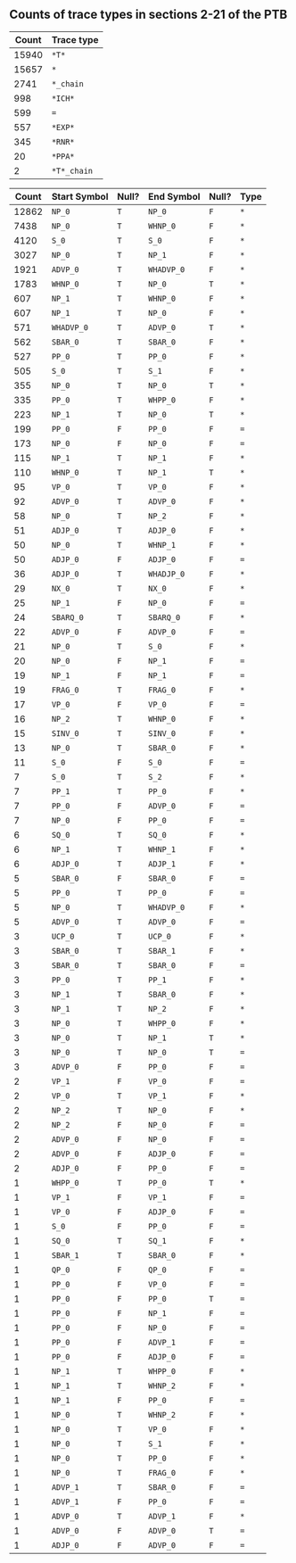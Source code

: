 ## Counts of trace types in sections 2-21 of the PTB

Count | Trace type
----- | ----------
15940 | `*T*`
15657 | `*`
2741 | `*_chain`
998 | `*ICH*`
599 | `=`
557 | `*EXP*`
345 | `*RNR*`
20 | `*PPA*`
2 | `*T*_chain`

Count | Start Symbol | Null? | End Symbol | Null? | Type
----- | ------------ | ----- | ---------- | ----- | ----
12862 | `NP_0` | `T` | `NP_0` | `F` | `*`
7438 | `NP_0` | `T` | `WHNP_0` | `F` | `*`
4120 | `S_0` | `T` | `S_0` | `F` | `*`
3027 | `NP_0` | `T` | `NP_1` | `F` | `*`
1921 | `ADVP_0` | `T` | `WHADVP_0` | `F` | `*`
1783 | `WHNP_0` | `T` | `NP_0` | `T` | `*`
607 | `NP_1` | `T` | `WHNP_0` | `F` | `*`
607 | `NP_1` | `T` | `NP_0` | `F` | `*`
571 | `WHADVP_0` | `T` | `ADVP_0` | `T` | `*`
562 | `SBAR_0` | `T` | `SBAR_0` | `F` | `*`
527 | `PP_0` | `T` | `PP_0` | `F` | `*`
505 | `S_0` | `T` | `S_1` | `F` | `*`
355 | `NP_0` | `T` | `NP_0` | `T` | `*`
335 | `PP_0` | `T` | `WHPP_0` | `F` | `*`
223 | `NP_1` | `T` | `NP_0` | `T` | `*`
199 | `PP_0` | `F` | `PP_0` | `F` | `=`
173 | `NP_0` | `F` | `NP_0` | `F` | `=`
115 | `NP_1` | `T` | `NP_1` | `F` | `*`
110 | `WHNP_0` | `T` | `NP_1` | `T` | `*`
95 | `VP_0` | `T` | `VP_0` | `F` | `*`
92 | `ADVP_0` | `T` | `ADVP_0` | `F` | `*`
58 | `NP_0` | `T` | `NP_2` | `F` | `*`
51 | `ADJP_0` | `T` | `ADJP_0` | `F` | `*`
50 | `NP_0` | `T` | `WHNP_1` | `F` | `*`
50 | `ADJP_0` | `F` | `ADJP_0` | `F` | `=`
36 | `ADJP_0` | `T` | `WHADJP_0` | `F` | `*`
29 | `NX_0` | `T` | `NX_0` | `F` | `*`
25 | `NP_1` | `F` | `NP_0` | `F` | `=`
24 | `SBARQ_0` | `T` | `SBARQ_0` | `F` | `*`
22 | `ADVP_0` | `F` | `ADVP_0` | `F` | `=`
21 | `NP_0` | `T` | `S_0` | `F` | `*`
20 | `NP_0` | `F` | `NP_1` | `F` | `=`
19 | `NP_1` | `F` | `NP_1` | `F` | `=`
19 | `FRAG_0` | `T` | `FRAG_0` | `F` | `*`
17 | `VP_0` | `F` | `VP_0` | `F` | `=`
16 | `NP_2` | `T` | `WHNP_0` | `F` | `*`
15 | `SINV_0` | `T` | `SINV_0` | `F` | `*`
13 | `NP_0` | `T` | `SBAR_0` | `F` | `*`
11 | `S_0` | `F` | `S_0` | `F` | `=`
7 | `S_0` | `T` | `S_2` | `F` | `*`
7 | `PP_1` | `T` | `PP_0` | `F` | `*`
7 | `PP_0` | `F` | `ADVP_0` | `F` | `=`
7 | `NP_0` | `F` | `PP_0` | `F` | `=`
6 | `SQ_0` | `T` | `SQ_0` | `F` | `*`
6 | `NP_1` | `T` | `WHNP_1` | `F` | `*`
6 | `ADJP_0` | `T` | `ADJP_1` | `F` | `*`
5 | `SBAR_0` | `F` | `SBAR_0` | `F` | `=`
5 | `PP_0` | `T` | `PP_0` | `F` | `=`
5 | `NP_0` | `T` | `WHADVP_0` | `F` | `*`
5 | `ADVP_0` | `T` | `ADVP_0` | `F` | `=`
3 | `UCP_0` | `T` | `UCP_0` | `F` | `*`
3 | `SBAR_0` | `T` | `SBAR_1` | `F` | `*`
3 | `SBAR_0` | `T` | `SBAR_0` | `F` | `=`
3 | `PP_0` | `T` | `PP_1` | `F` | `*`
3 | `NP_1` | `T` | `SBAR_0` | `F` | `*`
3 | `NP_1` | `T` | `NP_2` | `F` | `*`
3 | `NP_0` | `T` | `WHPP_0` | `F` | `*`
3 | `NP_0` | `T` | `NP_1` | `T` | `*`
3 | `NP_0` | `T` | `NP_0` | `T` | `=`
3 | `ADVP_0` | `F` | `PP_0` | `F` | `=`
2 | `VP_1` | `F` | `VP_0` | `F` | `=`
2 | `VP_0` | `T` | `VP_1` | `F` | `*`
2 | `NP_2` | `T` | `NP_0` | `F` | `*`
2 | `NP_2` | `F` | `NP_0` | `F` | `=`
2 | `ADVP_0` | `F` | `NP_0` | `F` | `=`
2 | `ADVP_0` | `F` | `ADJP_0` | `F` | `=`
2 | `ADJP_0` | `F` | `PP_0` | `F` | `=`
1 | `WHPP_0` | `T` | `PP_0` | `T` | `*`
1 | `VP_1` | `F` | `VP_1` | `F` | `=`
1 | `VP_0` | `F` | `ADJP_0` | `F` | `=`
1 | `S_0` | `F` | `PP_0` | `F` | `=`
1 | `SQ_0` | `T` | `SQ_1` | `F` | `*`
1 | `SBAR_1` | `T` | `SBAR_0` | `F` | `*`
1 | `QP_0` | `F` | `QP_0` | `F` | `=`
1 | `PP_0` | `F` | `VP_0` | `F` | `=`
1 | `PP_0` | `F` | `PP_0` | `T` | `=`
1 | `PP_0` | `F` | `NP_1` | `F` | `=`
1 | `PP_0` | `F` | `NP_0` | `F` | `=`
1 | `PP_0` | `F` | `ADVP_1` | `F` | `=`
1 | `PP_0` | `F` | `ADJP_0` | `F` | `=`
1 | `NP_1` | `T` | `WHPP_0` | `F` | `*`
1 | `NP_1` | `T` | `WHNP_2` | `F` | `*`
1 | `NP_1` | `F` | `PP_0` | `F` | `=`
1 | `NP_0` | `T` | `WHNP_2` | `F` | `*`
1 | `NP_0` | `T` | `VP_0` | `F` | `*`
1 | `NP_0` | `T` | `S_1` | `F` | `*`
1 | `NP_0` | `T` | `PP_0` | `F` | `*`
1 | `NP_0` | `T` | `FRAG_0` | `F` | `*`
1 | `ADVP_1` | `T` | `SBAR_0` | `F` | `=`
1 | `ADVP_1` | `F` | `PP_0` | `F` | `=`
1 | `ADVP_0` | `T` | `ADVP_1` | `F` | `*`
1 | `ADVP_0` | `F` | `ADVP_0` | `T` | `=`
1 | `ADJP_0` | `F` | `ADVP_0` | `F` | `=`

